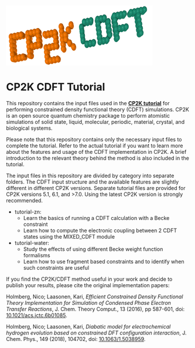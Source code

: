 <img src="https://raw.githubusercontent.com/nholmber/cp2k-cdft-tutorial/master/web/logo/cp2k_cdft_logo_400_cropped.png" title="CP2K CDFT Tutorial">

# CP2K CDFT Tutorial

This repository contains the input files used in the [**CP2K tutorial**](https://www.cp2k.org/howto:cdft) for performing constrained density functional theory (CDFT) simulations. CP2K is an open source quantum chemistry package to perform atomistic simulations of solid state, liquid, molecular, periodic, material, crystal, and biological systems.

Please note that this repository contains only the necessary input files to complete the tutorial. Refer to the actual tutorial if you want to learn more about the features and usage of the CDFT implementation in CP2K. A brief introduction to the relevant theory behind the method is also included in the tutorial.

The input files in this repository are divided by category into separate folders. The CDFT input structure and the available features are slightly different in different CP2K versions. Separate tutorial files are provided for CP2K versions 5.1, 6.1, and >7.0. Using the latest CP2K version is strongly recommended.

* tutorial-zn:
  * Learn the basics of running a CDFT calculation with a Becke constraint
  * Learn how to compute the electronic coupling between 2 CDFT states using the MIXED_CDFT module
* tutorial-water:
  * Study the effects of using different Becke weight function formalisms
  * Learn how to use fragment based constraints and to identify when such constraints are useful

If you find the CP2K/CDFT method useful in your work and decide to publish your results, please cite the original implementation papers:

Holmberg, Nico; Laasonen, Kari, *Efficient Constrained Density Functional Theory Implementation for Simulation of Condensed Phase Electron Transfer Reactions*, J. Chem. Theory Comput., 13 (2016), pp 587-601, doi: [10.1021/acs.jctc.6b01085](https://dx.doi.org/10.1021/acs.jctc.6b01085 "Online Version of Publication").

Holmberg, Nico; Laasonen, Kari, *Diabatic model for electrochemical hydrogen evolution based on constrained DFT configuration interaction*, J. Chem. Phys., 149 (2018), 104702, doi: [10.1063/1.5038959](https://dx.doi.org/10.1063/1.5038959 "Online Version of Publication").